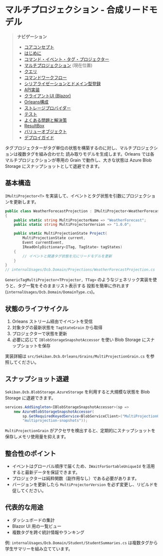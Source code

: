 # マルチプロジェクション - 合成リードモデル

> **ナビゲーション**
> - [コアコンセプト](01_core_concepts.md)
> - [はじめに](02_getting_started.md)
> - [コマンド・イベント・タグ・プロジェクター](03_aggregate_command_events.md)
> - [マルチプロジェクション](04_multiple_aggregate_projector.md) (現在位置)
> - [クエリ](05_query.md)
> - [コマンドワークフロー](06_workflow.md)
> - [シリアライゼーションとドメイン型登録](07_json_orleans_serialization.md)
> - [API実装](08_api_implementation.md)
> - [クライアントUI (Blazor)](09_client_api_blazor.md)
> - [Orleans構成](10_orleans_setup.md)
> - [ストレージプロバイダー](11_dapr_setup.md)
> - [テスト](12_unit_testing.md)
> - [よくある問題と解決策](13_common_issues.md)
> - [ResultBox](14_result_box.md)
> - [バリューオブジェクト](15_value_object.md)
> - [デプロイガイド](16_deployment.md)

タグプロジェクターがタグ単位の状態を構築するのに対し、マルチプロジェクションは複数タグを組み合わせた
読み取りモデルを生成します。Orleans では各マルチプロジェクションが専用の Grain で動作し、大きな状態は
Azure Blob Storage にスナップショットとして退避できます。

## 基本構造

`IMultiProjector<T>` を実装して、イベントとタグ状態を引数にプロジェクションを更新します。

```csharp
public class WeatherForecastProjection : IMultiProjector<WeatherForecastProjection>
{
    public static string MultiProjectorName => "WeatherForecast";
    public static string MultiProjectorVersion => "1.0.0";

    public static MultiProjectionState Project(
        MultiProjectionState current,
        Event currentEvent,
        IReadOnlyDictionary<ITag, TagState> tagStates)
    {
        // イベントと関連タグ状態を元にリードモデルを更新
    }
}
// internalUsages/Dcb.Domain/Projections/WeatherForecastProjection.cs
```

`GenericTagMultiProjector<TProjector, TTag>` のようなジェネリック実装を使うと、タグ一覧をそのままリスト表示する
投影を簡単に作れます (`internalUsages/Dcb.Domain/DomainType.cs`)。

## 状態のライフサイクル

1. Orleans ストリーム経由でイベントを受信
2. 対象タグの最新状態を `TagStateGrain` から取得
3. プロジェクターで状態を更新
4. 必要に応じて `IBlobStorageSnapshotAccessor` を使い Blob Storage にスナップショットを保存

実装詳細は `src/Sekiban.Dcb.Orleans/Grains/MultiProjectionGrain.cs` を参照してください。

## スナップショット退避

`Sekiban.Dcb.BlobStorage.AzureStorage` を利用すると大規模な状態を Blob Storage に退避できます。

```csharp
services.AddSingleton<IBlobStorageSnapshotAccessor>(sp =>
    new AzureBlobStorageSnapshotAccessor(
        sp.GetRequiredKeyedService<BlobServiceClient>("MultiProjectionOffload"),
        "multiprojection-snapshots"));
```

`MultiProjectionGrain` がアクセサを検出すると、定期的にスナップショットを保存しメモリ使用量を抑えます。

## 整合性のポイント

- イベントはグローバル順序で届くため、`IWaitForSortableUniqueId` を活用すると最新データを保証できます。
- プロジェクターは純粋関数（副作用なし）である必要があります。
- バージョンを更新したら `MultiProjectorVersion` を必ず変更し、リビルドを促してください。

## 代表的な用途

- ダッシュボードの集計
- Blazor UI 用の一覧ビュー
- 複数タグを跨ぐ統計情報やランキング

例: `internalUsages/Dcb.Domain/Student/StudentSummaries.cs` は複数タグから学生サマリーを組み立てています。
